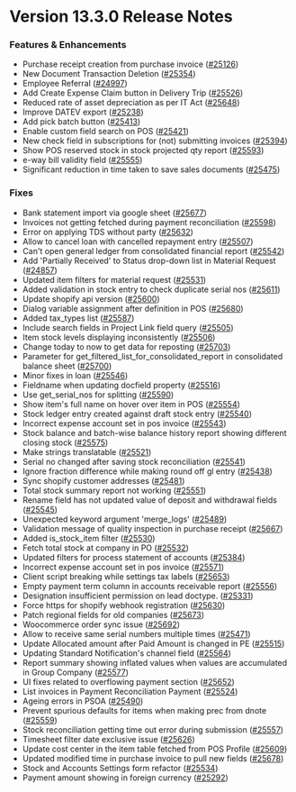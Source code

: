 # Version 13.3.0 Release Notes

### Features & Enhancements

- Purchase receipt creation from purchase invoice ([#25126](https://github.com/netmanthan/sparrow/pull/25126))
- New Document Transaction Deletion ([#25354](https://github.com/netmanthan/sparrow/pull/25354))
- Employee Referral ([#24997](https://github.com/netmanthan/sparrow/pull/24997))
- Add Create Expense Claim button in Delivery Trip ([#25526](https://github.com/netmanthan/sparrow/pull/25526))
- Reduced rate of asset depreciation as per IT Act ([#25648](https://github.com/netmanthan/sparrow/pull/25648))
- Improve DATEV export ([#25238](https://github.com/netmanthan/sparrow/pull/25238))
- Add pick batch button ([#25413](https://github.com/netmanthan/sparrow/pull/25413))
- Enable custom field search on POS ([#25421](https://github.com/netmanthan/sparrow/pull/25421))
- New check field in subscriptions for (not) submitting invoices ([#25394](https://github.com/netmanthan/sparrow/pull/25394))
- Show POS reserved stock in stock projected qty report ([#25593](https://github.com/netmanthan/sparrow/pull/25593))
- e-way bill validity field ([#25555](https://github.com/netmanthan/sparrow/pull/25555))
- Significant reduction in time taken to save sales documents ([#25475](https://github.com/netmanthan/sparrow/pull/25475))

### Fixes

- Bank statement import via google sheet ([#25677](https://github.com/netmanthan/sparrow/pull/25677))
- Invoices not getting fetched during payment reconciliation ([#25598](https://github.com/netmanthan/sparrow/pull/25598))
- Error on applying TDS without party ([#25632](https://github.com/netmanthan/sparrow/pull/25632))
- Allow to cancel loan with cancelled repayment entry ([#25507](https://github.com/netmanthan/sparrow/pull/25507))
- Can't open general ledger from consolidated financial report ([#25542](https://github.com/netmanthan/sparrow/pull/25542))
- Add 'Partially Received' to Status drop-down list in Material Request ([#24857](https://github.com/netmanthan/sparrow/pull/24857))
- Updated item filters for material request ([#25531](https://github.com/netmanthan/sparrow/pull/25531))
- Added validation in stock entry to check duplicate serial nos ([#25611](https://github.com/netmanthan/sparrow/pull/25611))
- Update shopify api version ([#25600](https://github.com/netmanthan/sparrow/pull/25600))
- Dialog variable assignment after definition in POS ([#25680](https://github.com/netmanthan/sparrow/pull/25680))
- Added tax_types list ([#25587](https://github.com/netmanthan/sparrow/pull/25587))
- Include search fields in Project Link field query ([#25505](https://github.com/netmanthan/sparrow/pull/25505))
- Item stock levels displaying inconsistently ([#25506](https://github.com/netmanthan/sparrow/pull/25506))
- Change today to now to get data for reposting ([#25703](https://github.com/netmanthan/sparrow/pull/25703))
- Parameter for get_filtered_list_for_consolidated_report in consolidated balance sheet ([#25700](https://github.com/netmanthan/sparrow/pull/25700))
- Minor fixes in loan ([#25546](https://github.com/netmanthan/sparrow/pull/25546))
- Fieldname when updating docfield property ([#25516](https://github.com/netmanthan/sparrow/pull/25516))
- Use get_serial_nos for splitting ([#25590](https://github.com/netmanthan/sparrow/pull/25590))
- Show item's full name on hover over item in POS ([#25554](https://github.com/netmanthan/sparrow/pull/25554))
- Stock ledger entry created against draft stock entry ([#25540](https://github.com/netmanthan/sparrow/pull/25540))
- Incorrect expense account set in pos invoice ([#25543](https://github.com/netmanthan/sparrow/pull/25543))
- Stock balance and batch-wise balance history report showing different closing stock ([#25575](https://github.com/netmanthan/sparrow/pull/25575))
- Make strings translatable ([#25521](https://github.com/netmanthan/sparrow/pull/25521))
- Serial no changed after saving stock reconciliation ([#25541](https://github.com/netmanthan/sparrow/pull/25541))
- Ignore fraction difference while making round off gl entry ([#25438](https://github.com/netmanthan/sparrow/pull/25438))
- Sync shopify customer addresses ([#25481](https://github.com/netmanthan/sparrow/pull/25481))
- Total stock summary report not working ([#25551](https://github.com/netmanthan/sparrow/pull/25551))
- Rename field has not updated value of deposit and withdrawal fields ([#25545](https://github.com/netmanthan/sparrow/pull/25545))
- Unexpected keyword argument 'merge_logs' ([#25489](https://github.com/netmanthan/sparrow/pull/25489))
- Validation message of quality inspection in purchase receipt ([#25667](https://github.com/netmanthan/sparrow/pull/25667))
- Added is_stock_item filter ([#25530](https://github.com/netmanthan/sparrow/pull/25530))
- Fetch total stock at company in PO ([#25532](https://github.com/netmanthan/sparrow/pull/25532))
- Updated filters for process statement of accounts ([#25384](https://github.com/netmanthan/sparrow/pull/25384))
- Incorrect expense account set in pos invoice ([#25571](https://github.com/netmanthan/sparrow/pull/25571))
- Client script breaking while settings tax labels ([#25653](https://github.com/netmanthan/sparrow/pull/25653))
- Empty payment term column in accounts receivable report ([#25556](https://github.com/netmanthan/sparrow/pull/25556))
- Designation insufficient permission on lead doctype. ([#25331](https://github.com/netmanthan/sparrow/pull/25331))
- Force https for shopify webhook registration ([#25630](https://github.com/netmanthan/sparrow/pull/25630))
- Patch regional fields for old companies ([#25673](https://github.com/netmanthan/sparrow/pull/25673))
- Woocommerce order sync issue ([#25692](https://github.com/netmanthan/sparrow/pull/25692))
- Allow to receive same serial numbers multiple times ([#25471](https://github.com/netmanthan/sparrow/pull/25471))
- Update Allocated amount after Paid Amount is changed in PE ([#25515](https://github.com/netmanthan/sparrow/pull/25515))
- Updating Standard Notification's channel field ([#25564](https://github.com/netmanthan/sparrow/pull/25564))
- Report summary showing inflated values when values are accumulated in Group Company ([#25577](https://github.com/netmanthan/sparrow/pull/25577))
- UI fixes related to overflowing payment section ([#25652](https://github.com/netmanthan/sparrow/pull/25652))
- List invoices in Payment Reconciliation Payment ([#25524](https://github.com/netmanthan/sparrow/pull/25524))
- Ageing errors in PSOA ([#25490](https://github.com/netmanthan/sparrow/pull/25490))
- Prevent spurious defaults for items when making prec from dnote ([#25559](https://github.com/netmanthan/sparrow/pull/25559))
- Stock reconciliation getting time out error during submission ([#25557](https://github.com/netmanthan/sparrow/pull/25557))
- Timesheet filter date exclusive issue ([#25626](https://github.com/netmanthan/sparrow/pull/25626))
- Update cost center in the item table fetched from POS Profile ([#25609](https://github.com/netmanthan/sparrow/pull/25609))
- Updated modified time in purchase invoice to pull new fields ([#25678](https://github.com/netmanthan/sparrow/pull/25678))
- Stock and Accounts Settings form refactor ([#25534](https://github.com/netmanthan/sparrow/pull/25534))
- Payment amount showing in foreign currency ([#25292](https://github.com/netmanthan/sparrow/pull/25292))
